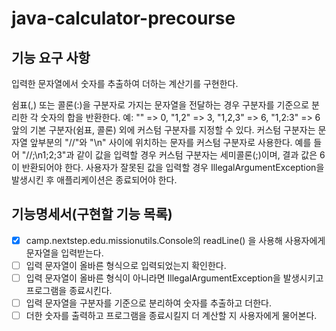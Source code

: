 # java-calculator-precourse

## 기능 요구 사항

입력한 문자열에서 숫자를 추출하여 더하는 계산기를 구현한다.

쉼표(,) 또는 콜론(:)을 구분자로 가지는 문자열을 전달하는 경우 구분자를 기준으로 분리한 각 숫자의 합을 반환한다.
예: "" => 0, "1,2" => 3, "1,2,3" => 6, "1,2:3" => 6
앞의 기본 구분자(쉼표, 콜론) 외에 커스텀 구분자를 지정할 수 있다. 커스텀 구분자는 문자열 앞부분의 "//"와 "\n" 사이에 위치하는 문자를 커스텀 구분자로 사용한다.
예를 들어 "//;\n1;2;3"과 같이 값을 입력할 경우 커스텀 구분자는 세미콜론(;)이며, 결과 값은 6이 반환되어야 한다.
사용자가 잘못된 값을 입력할 경우 IllegalArgumentException을 발생시킨 후 애플리케이션은 종료되어야 한다.

## 기능명세서(구현할 기능 목록)

- [x] camp.nextstep.edu.missionutils.Console의 readLine() 을 사용해 사용자에게 문자열을 입력받는다.
- [ ] 입력 문자열이 올바른 형식으로 입력되었는지 확인한다.
- [ ] 입력 문자열이 올바른 형식이 아니라면 IllegalArgumentException을 발생시키고 프로그램을 종료시킨다.
- [ ] 입력 문자열을 구분자를 기준으로 분리하여 숫자를 추출하고 더한다.
- [ ] 더한 숫자를 출력하고 프로그램을 종료시킬지 더 계산할 지 사용자에게 물어본다.